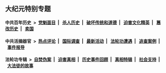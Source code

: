 ## 大纪元特别专题

#### 中共百年历史 &nbsp;>&nbsp; [党魁面目](indexes/nf1176107/README.md?03080430) &nbsp;| &nbsp; [杀人历史](indexes/nf1176106/README.md?03080430) &nbsp;| &nbsp; [破坏传统和道德](indexes/nf1176106/README.md?03080430) &nbsp;| &nbsp; [迫害文化精英](indexes/nf1176111/README.md?03080430) &nbsp;| &nbsp; [篡改历史](indexes/nf1176115/README.md?03080430) &nbsp;| &nbsp; [卖国](indexes/nf1176117/README.md?03080430) 

#### 中共活摘器官 &nbsp;>&nbsp; [热点评论](indexes/nf5879/README.md?03080430) &nbsp;| &nbsp; [国际调查](indexes/nf5947/README.md?03080430) &nbsp;| &nbsp; [最新活动](indexes/nf5883/README.md?03080430) &nbsp;| &nbsp; [法轮功遭遇](indexes/nf5881/README.md?03080430) &nbsp;| &nbsp; [追查案例](indexes/nf5880/README.md?03080430) &nbsp;| &nbsp; [事件报导](indexes/nf5877/README.md?03080430) 

#### 法轮功专辑 &nbsp;>&nbsp; [自焚伪案](indexes/nf5562/README.md?03080430) &nbsp;| &nbsp; [迫害真相](indexes/nf4379/README.md?03080430) &nbsp;| &nbsp; [历史事件回顾](indexes/nf5793/README.md?03080430) &nbsp;| &nbsp; [真相特辑](indexes/nf4389/README.md?03080430) &nbsp;| &nbsp; [社会支持](indexes/nf4386/README.md?03080430) &nbsp;| &nbsp; [大法徒的故事](indexes/nf1147481/README.md?03080430) 


